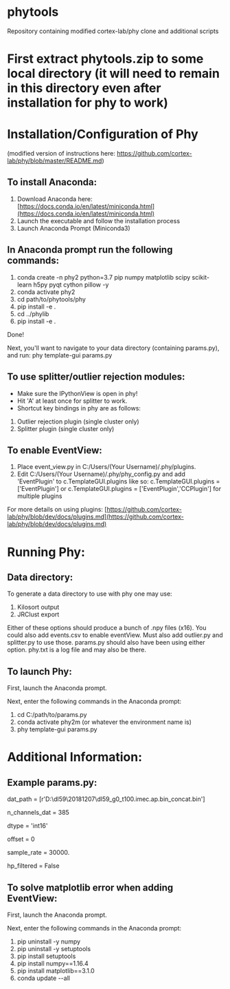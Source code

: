 # phytools
 Repository containing modified cortex-lab/phy clone and additional scripts
 
# **First extract phytools.zip to some local directory (it will need to remain in this directory even after installation for phy to work)**

# Installation/Configuration of Phy
(modified version of instructions here: https://github.com/cortex-lab/phy/blob/master/README.md)

## To install Anaconda:

1. Download Anaconda here: [https://docs.conda.io/en/latest/miniconda.html](https://docs.conda.io/en/latest/miniconda.html)
2. Launch the executable and follow the installation process
3. Launch Anaconda Prompt (Miniconda3)

## In Anaconda prompt run the following commands:

1. conda create -n phy2 python=3.7 pip numpy matplotlib scipy scikit-learn h5py pyqt cython pillow -y
2. conda activate phy2
3. cd path/to/phytools/phy
4. pip install -e .
5. cd ../phylib
6. pip install -e .

Done!


Next, you&#39;ll want to navigate to your data directory (containing params.py), and run:
phy template-gui params.py

## To use splitter/outlier rejection modules:

- Make sure the IPythonView is open in phy!
- Hit &#39;A&#39; at least once for splitter to work.
- Shortcut key bindings in phy are as follows:

1. Outlier rejection plugin (single cluster only)
2. Splitter plugin (single cluster only)

## To enable EventView:

1. Place event\_view.py in C:/Users/(Your Username)/.phy/plugins.
2. Edit C:/Users/(Your Username)/.phy/phy\_config.py and add &#39;EventPlugin&#39; to c.TemplateGUI.plugins like so: c.TemplateGUI.plugins = [&#39;EventPlugin&#39;] or c.TemplateGUI.plugins = [&#39;EventPlugin&#39;,&#39;CCPlugin&#39;] for multiple plugins

For more details on using plugins: [https://github.com/cortex-lab/phy/blob/dev/docs/plugins.md](https://github.com/cortex-lab/phy/blob/dev/docs/plugins.md)

# Running Phy:

## Data directory:

To generate a data directory to use with phy one may use:

1. Kilosort output
2. JRClust export

Either of these options should produce a bunch of .npy files (x16). You could also add events.csv to enable eventView. Must also add outlier.py and splitter.py to use those. params.py should also have been using either option. phy.txt is a log file and may also be there.

## To launch Phy:

First, launch the Anaconda prompt.

Next, enter the following commands in the Anaconda prompt:

1. cd C:/path/to/params.py
2. conda activate phy2m (or whatever the environment name is)
3. phy template-gui params.py

# Additional Information:

## Example params.py:

dat\_path = [r&#39;D:\dl59\20181207\dl59\_g0\_t100.imec.ap.bin\_concat.bin&#39;]

n\_channels\_dat = 385

dtype = &#39;int16&#39;

offset = 0

sample\_rate = 30000.

hp\_filtered = False

## To solve matplotlib error when adding EventView:

First, launch the Anaconda prompt.

Next, enter the following commands in the Anaconda prompt:

1. pip uninstall -y numpy
2. pip uninstall -y setuptools
3. pip install setuptools
4. pip install numpy==1.16.4
5. pip install matplotlib==3.1.0
6. conda update --all
